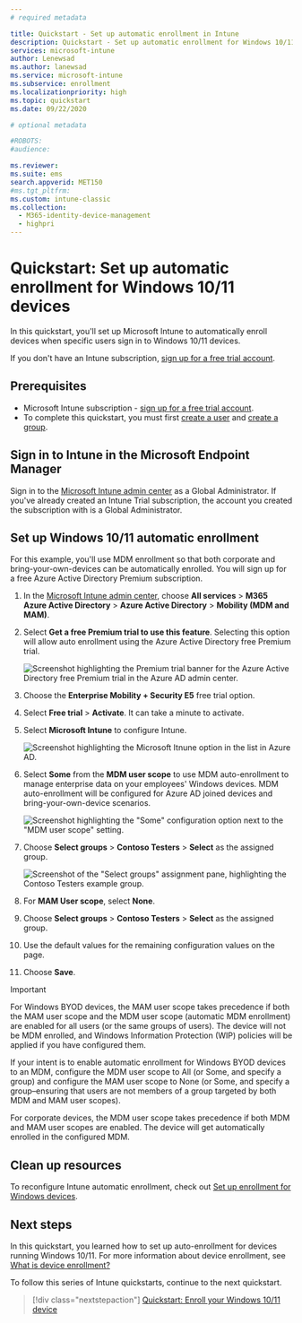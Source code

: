 ```yaml
---
# required metadata

title: Quickstart - Set up automatic enrollment in Intune
description: Quickstart - Set up automatic enrollment for Windows 10/11 devices in Intune.
services: microsoft-intune
author: Lenewsad
ms.author: lanewsad
ms.service: microsoft-intune
ms.subservice: enrollment
ms.localizationpriority: high
ms.topic: quickstart
ms.date: 09/22/2020

# optional metadata

#ROBOTS:
#audience:

ms.reviewer: 
ms.suite: ems
search.appverid: MET150
#ms.tgt_pltfrm:
ms.custom: intune-classic
ms.collection:
  - M365-identity-device-management
  - highpri
---
```


# Quickstart: Set up automatic enrollment for Windows 10/11 devices

In this quickstart, you'll set up Microsoft Intune to automatically enroll devices when specific users sign in to Windows 10/11 devices.

If you don't have an Intune subscription, [sign up for a free trial account](../fundamentals/free-trial-sign-up.md).

## Prerequisites

- Microsoft Intune subscription - [sign up for a free trial account](../fundamentals/free-trial-sign-up.md).
- To complete this quickstart, you must first [create a user](../fundamentals/quickstart-create-user.md) and [create a group](../fundamentals/quickstart-create-group.md).

## Sign in to Intune in the Microsoft Endpoint Manager

Sign in to the [Microsoft Intune admin center](https://go.microsoft.com/fwlink/?linkid=2109431) as a Global Administrator. If you've already created an Intune Trial subscription, the account you created the subscription with is a Global Administrator.

## Set up Windows 10/11 automatic enrollment

For this example, you'll use MDM enrollment so that both corporate and bring-your-own-devices can be automatically enrolled. You will sign up for a free Azure Active Directory Premium subscription.

1. In the [Microsoft Intune admin center](https://go.microsoft.com/fwlink/?linkid=2109431), choose **All services** > **M365 Azure Active Directory** > **Azure Active Directory** > **Mobility (MDM and MAM)**.
2. Select **Get a free Premium trial to use this feature**. Selecting this option will allow auto enrollment using the Azure Active Directory free Premium trial. 

    ![Screenshot highlighting the Premium trial banner for the Azure Active Directory free Premium trial in the Azure AD admin center.](./media/quickstart-setup-auto-enrollment/quickstart-setup-auto-enrollment-01.png)

3. Choose the **Enterprise Mobility + Security E5** free trial option. 
4. Select **Free trial** > **Activate**. It can take a minute to activate. 

3. Select **Microsoft Intune** to configure Intune. 

    ![Screenshot highlighting the Microsoft Itnune option in the list in Azure AD.](./media/quickstart-setup-auto-enrollment/quickstart-setup-auto-enrollment-03.png)

4. Select **Some** from the **MDM user scope** to use MDM auto-enrollment to manage enterprise data on your employees' Windows devices. MDM auto-enrollment will be configured for Azure AD joined devices and bring-your-own-device scenarios.

    ![Screenshot highlighting the "Some" configuration option next to the "MDM user scope" setting.](./media/quickstart-setup-auto-enrollment/quickstart-setup-auto-enrollment-04.png)

5. Choose **Select groups** > **Contoso Testers** > **Select** as the assigned group.

    ![Screenshot of the "Select groups" assignment pane, highlighting the Contoso Testers example group.](./media/quickstart-setup-auto-enrollment/quickstart-setup-auto-enrollment-05.png)

6. For **MAM User scope**, select **None**.  
7. Choose **Select groups** > **Contoso Testers** > **Select** as the assigned group. 
8. Use the default values for the remaining configuration values on the page.    
9. Choose **Save**.

> [!IMPORTANT]
> For Windows BYOD devices, the MAM user scope takes precedence if both the MAM user scope and the MDM user scope (automatic MDM enrollment) are enabled for all users (or the same groups of users). The device will not be MDM enrolled, and Windows Information Protection (WIP) policies will be applied if you have configured them.

If your intent is to enable automatic enrollment for Windows BYOD devices to an MDM, configure the MDM user scope to All (or Some, and specify a group) and configure the MAM user scope to None (or Some, and specify a group–ensuring that users are not members of a group targeted by both MDM and MAM user scopes).

For corporate devices, the MDM user scope takes precedence if both MDM and MAM user scopes are enabled. The device will get automatically enrolled in the configured MDM.

## Clean up resources

To reconfigure Intune automatic enrollment, check out [Set up enrollment for Windows devices](windows-enroll.md).  

## Next steps

In this quickstart, you learned how to set up auto-enrollment for devices running Windows 10/11. For more information about device enrollment, see [What is device enrollment?](device-enrollment.md)

To follow this series of Intune quickstarts, continue to the next quickstart.

> [!div class="nextstepaction"]
> [Quickstart: Enroll your Windows 10/11 device](quickstart-enroll-windows-device.md)
